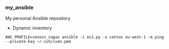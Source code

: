 ### my_ansible
My personal Ansible repository

  * Dynamic inventory

`AWS_PROFILE=zenoss_sagax ansible -i ec2.py -u centos eu-west-1 -m ping --private-key ~/.ssh/ivan.pem`
